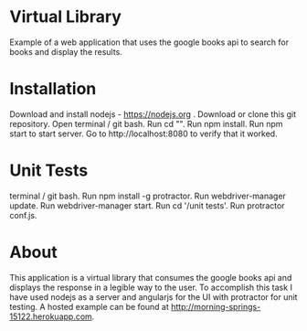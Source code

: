 # Virtual Library
Example of a web application that uses the google books api to search for books and display the results.

# Installation
Download and install nodejs - https://nodejs.org .
Download or clone this git repository.
Open terminal / git bash.
Run cd "<directory>".
Run npm install.
Run npm start to start server.
Go to http://localhost:8080 to verify that it worked.

# Unit Tests
terminal / git bash.
Run npm install -g protractor.
Run webdriver-manager update.
Run webdriver-manager start.
Run cd '<directory-name>/unit tests'.
Run protractor conf.js.

# About
This application is a virtual library that consumes the google books api and displays the response in a legible way to the user.
To accomplish this task I have used nodejs as a server and angularjs for the UI with protractor for unit testing.
A hosted example can be found at http://morning-springs-15122.herokuapp.com.



